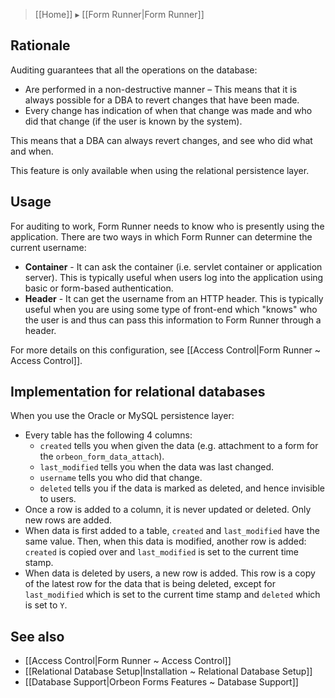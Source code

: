 > [[Home]] ▸ [[Form Runner|Form Runner]]

## Rationale

Auditing guarantees that all the operations on the database:

* Are performed in a non-destructive manner – This means that it is always possible for a DBA to revert changes that have been made.
* Every change has indication of when that change was made and who did that change (if the user is known by the system).

This means that a DBA can always revert changes, and see who did what and when.

This feature is only available when using the relational persistence layer.

## Usage

For  auditing to work, Form Runner needs to know who is presently using the application. There are two ways in which Form Runner can determine the current username:

* **Container** - It can ask the container (i.e. servlet container or application server). This is typically useful when users log into the application using basic or form-based authentication.
* **Header** - It can get the username from an HTTP header. This is typically useful when you are using some type of front-end which "knows" who the user is and thus can pass this information to Form Runner through a header.

For more details on this configuration, see [[Access Control|Form Runner ~ Access Control]].

## Implementation for relational databases

When you use the Oracle or MySQL persistence layer:

* Every table has the following 4 columns:
    * `created` tells you when given the data (e.g. attachment to a form for the `orbeon_form_data_attach`).
    * `last_modified` tells you when the data was last changed.
    * `username` tells you who did that change.
    * `deleted` tells you if the data is marked as deleted, and hence invisible to users.
* Once a row is added to a column, it is never updated or deleted. Only new rows are added.
* When data is first added to a table, `created` and `last_modified` have the same value. Then, when this data is modified, another row is added: `created` is copied over and `last_modified` is set to the current time stamp.
* When data is deleted by users, a new row is added. This row is a copy of the latest row for the data that is being deleted, except for `last_modified` which is set to the current time stamp and `deleted` which is set to `Y`.

## See also

- [[Access Control|Form Runner ~ Access Control]]
- [[Relational Database Setup|Installation ~ Relational Database Setup]]
- [[Database Support|Orbeon Forms Features ~ Database Support]]